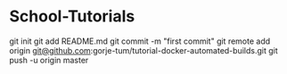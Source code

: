 # School-Tutorials
git init
git add README.md
git commit -m "first commit"
git remote add origin git@github.com:gorje-tum/tutorial-docker-automated-builds.git
git push -u origin master
